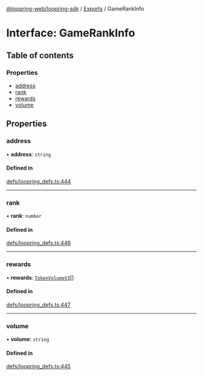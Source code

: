 [@loopring-web/loopring-sdk](../README.md) / [Exports](../modules.md) / GameRankInfo

# Interface: GameRankInfo

## Table of contents

### Properties

- [address](GameRankInfo.md#address)
- [rank](GameRankInfo.md#rank)
- [rewards](GameRankInfo.md#rewards)
- [volume](GameRankInfo.md#volume)

## Properties

### address

• **address**: `string`

#### Defined in

[defs/loopring_defs.ts:444](https://github.com/Loopring/loopring_sdk/blob/427d9da/src/defs/loopring_defs.ts#L444)

___

### rank

• **rank**: `number`

#### Defined in

[defs/loopring_defs.ts:446](https://github.com/Loopring/loopring_sdk/blob/427d9da/src/defs/loopring_defs.ts#L446)

___

### rewards

• **rewards**: [`TokenVolumeV3`](TokenVolumeV3.md)[]

#### Defined in

[defs/loopring_defs.ts:447](https://github.com/Loopring/loopring_sdk/blob/427d9da/src/defs/loopring_defs.ts#L447)

___

### volume

• **volume**: `string`

#### Defined in

[defs/loopring_defs.ts:445](https://github.com/Loopring/loopring_sdk/blob/427d9da/src/defs/loopring_defs.ts#L445)
